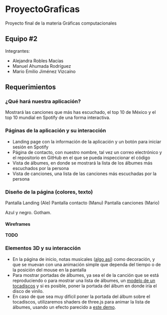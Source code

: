 # ProyectoGraficas

Proyecto final de la materia Gráficas computacionales

## Equipo #2

Integrantes:

- Alejandra Robles Macías
- Manuel Ahumada Rodríguez
- Mario Emilio Jiménez Vizcaíno

## Requerimientos

### ¿Qué hará nuestra aplicación?

Mostrará las canciones que más has escuchado, el top 10 de México y el top 10 mundial en Spotify de una forma interactiva.

### Páginas de la aplicación y su interacción

- Landing page con la información de la aplicación y un botón para iniciar sesión en Spotify
- Página de contacto, con nuestro nombre, tal vez un correo electrónico y el repositorio en GitHub en el que se pueda inspeccionar el código
- Vista de álbumes, en donde se mostrará la lista de los álbumes más escuchados por la persona
- Vista de canciones, una lista de las canciones más escuchadas por la persona

### Diseño de la página (colores, texto)

Pantalla Landing (Ale)
Pantalla contacto (Manu)
Pantalla canciones (Mario)

Azul y negro.
Gotham. 


#### Wireframes

**TODO**

### Elementos 3D y su interacción

- En la página de inicio, notas musicales ([algo así](https://3dmdb.com/en/3d-model/musical-keys/240270/)) como decoración, y que se muevan con una animación simple que dependa del tiempo o de la posición del mouse en la pantalla
- Para mostrar portadas de álbumes, ya sea el de la canción que se está reproduciendo o para mostrar una lista de álbumes, un [modelo de un tocadiscos](https://sketchfab.com/3d-models/turntable-9ad2eae3ce4742fba4f589f65921113b) y si es posible, poner la portada del álbum en donde iría el disco de vinilo.
- En caso de que sea muy difícil poner la portada del álbum sobre el tocadiscos, utilizaremos shaders de three.js para animar la lista de álbumes, usando un efecto parecido a [este demo](https://codesandbox.io/s/minimap-qf8d0).
